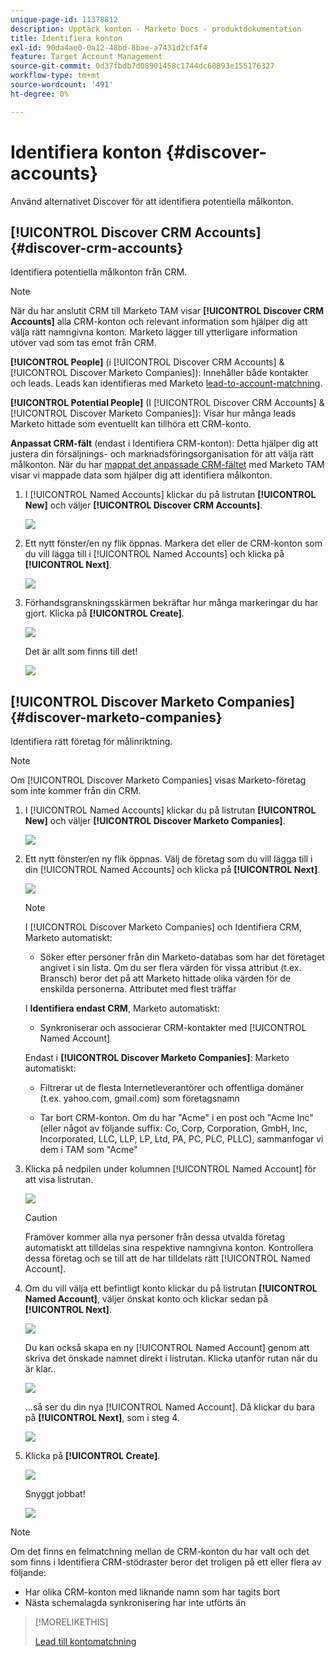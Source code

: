 ```yaml
---
unique-page-id: 11378812
description: Upptäck konton - Marketo Docs - produktdokumentation
title: Identifiera konton
exl-id: 90da4ae0-0a12-48bd-8bae-a7431d2cf4f4
feature: Target Account Management
source-git-commit: 0d37fbdb7d08901458c1744dc68893e155176327
workflow-type: tm+mt
source-wordcount: '491'
ht-degree: 0%

---
```


# Identifiera konton {#discover-accounts}

Använd alternativet Discover för att identifiera potentiella målkonton.

## [!UICONTROL Discover CRM Accounts] {#discover-crm-accounts}

Identifiera potentiella målkonton från CRM.

>[!NOTE]
>
>När du har anslutit CRM till Marketo TAM visar **[!UICONTROL Discover CRM Accounts]** alla CRM-konton och relevant information som hjälper dig att välja rätt namngivna konton. Marketo lägger till ytterligare information utöver vad som tas emot från CRM.

**[!UICONTROL People]** (i [!UICONTROL Discover CRM Accounts] &amp; [!UICONTROL Discover Marketo Companies]): Innehåller både kontakter och leads. Leads kan identifieras med Marketo [lead-to-account-matchning](/help/marketo/product-docs/target-account-management/target/named-accounts/lead-to-account-matching.md).

**[!UICONTROL Potential People]** (I [!UICONTROL Discover CRM Accounts] &amp; [!UICONTROL Discover Marketo Companies]): Visar hur många leads Marketo hittade som eventuellt kan tillhöra ett CRM-konto.

**Anpassat CRM-fält** (endast i Identifiera CRM-konton): Detta hjälper dig att justera din försäljnings- och marknadsföringsorganisation för att välja rätt målkonton. När du har [mappat det anpassade CRM-fältet](/help/marketo/product-docs/target-account-management/setup-tam/create-a-custom-field-for-crm-discovery.md) med Marketo TAM visar vi mappade data som hjälper dig att identifiera målkonton.

1. I [!UICONTROL Named Accounts] klickar du på listrutan **[!UICONTROL New]** och väljer **[!UICONTROL Discover CRM Accounts]**.

   ![](assets/disc-crm-one.png)

1. Ett nytt fönster/en ny flik öppnas. Markera det eller de CRM-konton som du vill lägga till i [!UICONTROL Named Accounts] och klicka på **[!UICONTROL Next]**.

   ![](assets/disc-crm-two.png)

1. Förhandsgranskningsskärmen bekräftar hur många markeringar du har gjort. Klicka på **[!UICONTROL Create]**.

   ![](assets/disc-three.png)

   Det är allt som finns till det!

   ![](assets/disc-four.png)

## [!UICONTROL Discover Marketo Companies] {#discover-marketo-companies}

Identifiera rätt företag för målinriktning.

>[!NOTE]
>
>Om [!UICONTROL Discover Marketo Companies] visas Marketo-företag som inte kommer från din CRM.

1. I [!UICONTROL Named Accounts] klickar du på listrutan **[!UICONTROL New]** och väljer **[!UICONTROL Discover Marketo Companies]**.

   ![](assets/one-1.png)

1. Ett nytt fönster/en ny flik öppnas. Välj de företag som du vill lägga till i din [!UICONTROL Named Accounts] och klicka på **[!UICONTROL Next]**.

   ![](assets/disc-comp-two.png)

   >[!NOTE]
   >
   >I [!UICONTROL Discover Marketo Companies] och Identifiera CRM, Marketo automatiskt:
   >
   >* Söker efter personer från din Marketo-databas som har det företaget angivet i sin lista. Om du ser flera värden för vissa attribut (t.ex. Bransch) beror det på att Marketo hittade olika värden för de enskilda personerna. Attributet med flest träffar
   >
   >I **Identifiera endast CRM**, Marketo automatiskt:
   >
   >* Synkroniserar och associerar CRM-kontakter med [!UICONTROL Named Account]
   >
   >Endast i **[!UICONTROL Discover Marketo Companies]**: Marketo automatiskt:
   >
   >* Filtrerar ut de flesta Internetleverantörer och offentliga domäner (t.ex. yahoo.com, gmail.com) som företagsnamn
   >
   >* Tar bort CRM-konton. Om du har &quot;Acme&quot; i en post och &quot;Acme Inc&quot; (eller något av följande suffix: Co, Corp, Corporation, GmbH, Inc, Incorporated, LLC, LLP, LP, Ltd, PA, PC, PLC, PLLC), sammanfogar vi dem i TAM som &quot;Acme&quot;

1. Klicka på nedpilen under kolumnen [!UICONTROL Named Account] för att visa listrutan.

   ![](assets/disc-comp-three.png)

   >[!CAUTION]
   >
   >Framöver kommer alla nya personer från dessa utvalda företag automatiskt att tilldelas sina respektive namngivna konton. Kontrollera dessa företag och se till att de har tilldelats rätt [!UICONTROL Named Account].

1. Om du vill välja ett befintligt konto klickar du på listrutan **[!UICONTROL Named Account]**, väljer önskat konto och klickar sedan på **[!UICONTROL Next]**.

   ![](assets/disc-comp-four.png)

   Du kan också skapa en ny [!UICONTROL Named Account] genom att skriva det önskade namnet direkt i listrutan. Klicka utanför rutan när du är klar..

   ![](assets/disc-comp-five.png)

   ...så ser du din nya [!UICONTROL Named Account]. Då klickar du bara på **[!UICONTROL Next]**, som i steg 4.

   ![](assets/disc-comp-six.png)

1. Klicka på **[!UICONTROL Create]**.

   ![](assets/disc-comp-seven.png)

   Snyggt jobbat!

   ![](assets/disc-co-six.png)

>[!NOTE]
>
>Om det finns en felmatchning mellan de CRM-konton du har valt och det som finns i Identifiera CRM-stödraster beror det troligen på ett eller flera av följande:
>
>* Har olika CRM-konton med liknande namn som har tagits bort
>* Nästa schemalagda synkronisering har inte utförts än

>[!MORELIKETHIS]
>
>[Lead till kontomatchning](/help/marketo/product-docs/target-account-management/target/named-accounts/lead-to-account-matching.md)
